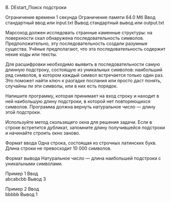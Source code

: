 B. DEstart_Поиск подстроки

Ограничение времени	1 секунда
Ограничение памяти	64.0 Мб
Ввод	стандартный ввод или input.txt
Вывод	стандартный вывод или output.txt

Марсоход должен исследовать странные каменные структуры: на поверхности скал обнаружена последовательность символов. Предположительно, эту последовательность создали разумные существа. Учёные предполагают, что эта последовательность содержит некие коды или тексты.

Для расшифровки необходимо выявить в последовательности самую длинную подстроку, состоящую из уникальных символов: наибольший ряд символов, в котором каждый символ встречается только один раз. Это поможет найти ключ к разгадке послания или просто даст понять, случайны ли эти символы, или в них есть порядок.

Напишите программу, которая принимает на вход строку и находит в ней наибольшую длину подстроки, в которой нет повторяющихся символов. Программа должна вернуть натуральное число — длину этой подстроки.

Используйте метод скользящего окна для решения задачи. Если в строке встретится дубликат, запомните длину получившейся подстроки и начинайте строить окно заново.

Формат ввода
Одна строка, состоящая из строчных латинских букв. Длина строки не превосходит 10 000 символов.

Формат вывода
Натуральное число — длина наибольшей подстроки с уникальными символами.

Пример 1
Ввод	
abcabcbb
Вывод
3

Пример 2
Ввод	
bbbbb
Вывод
1